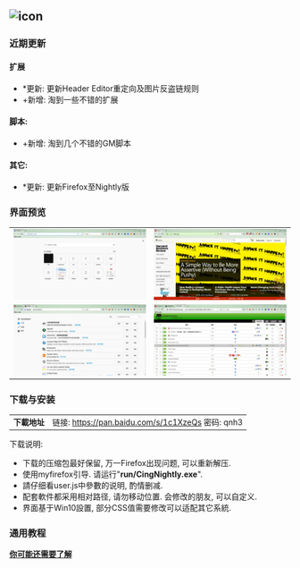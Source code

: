 ## ![icon](../../img/icon.jpg)

### 近期更新

#### 扩展
- *更新: 更新Header Editor重定向及图片反盗链规则
- +新增: 淘到一些不错的扩展

#### 脚本:
- +新增: 淘到几个不错的GM脚本

#### 其它:
- *更新: 更新Firefox至Nightly版

### 界面预览

| | |
| :-- | :-- |
| ![](../../img/57.0a1-2017.09.03/preview-1.jpg) | ![](../../img/57.0a1-2017.09.03/preview-2.jpg) |
| ![](../../img/57.0a1-2017.09.03/preview-3.jpg) | ![](../../img/57.0a1-2017.09.03/preview-4.jpg) |

### 下载与安装

| |  |
| :-- | :-- |
| **下載地址** | 链接: https://pan.baidu.com/s/1c1XzeQs 密码: qnh3 |

下载说明:
- 下载的压缩包最好保留, 万一Firefox出现问题, 可以重新解压.
- 使用myfirefox引导. 请运行"**run/CingNightly.exe**".
- 請仔细看user.js中參數的说明, 酌情删减.
- 配套軟件都采用相对路径, 请勿移动位置. 会修改的朋友, 可以自定义.
- 界面基于Win10設置, 部分CSS值需要修改可以适配其它系統.

### 通用教程

[**你可能还需要了解**](../..#你可能还需要了解)